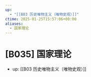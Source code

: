 ```yaml
---
up:
  - "[[B03 历史唯物主义（唯物史观）]]"
ctime: 2025-01-25T15:57:06+08:00
aliases:
  - 国家理论
---
```


# [B035] 国家理论

- up: [[B03 历史唯物主义（唯物史观）]]
